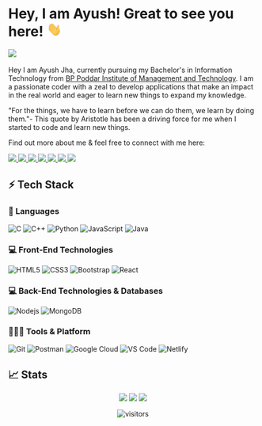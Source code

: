 # Hey, I am Ayush! Great to see you here! <img src="https://github.com/ayushjha952/ayushjha952/blob/main/wave.gif" width="30px">

<img src="https://docs.github.com/assets/cb-248942/images/help/repository/repo-with-readme.png">

Hey I am Ayush Jha, currently pursuing my Bachelor's in Information Technology from [BP Poddar Institute of Management and Technology](https://bppimt.ac.in/).
I am a passionate coder with a zeal to develop applications that make an impact in the real world and eager to learn new things to expand my knowledge.

"For the things, we have to learn before we can do them, we learn by doing them."- This quote by Aristotle has been a driving force for me when I started to code and learn new things.

Find out more about me & feel free to connect with me here:

<p >
	<a href="https://www.linkedin.com/in/ayush-jha-629673191/">
		<img src="https://img.shields.io/badge/LinkedIn-0077B5?style=for-the-badge&logo=linkedin&logoColor=white" />
	</a>
  <a href="https://drive.google.com/file/d/1N7TOXV6JwzagdqjxceZ6ojtWiBtCrUfF/view?usp=sharing">
		<img src="https://img.shields.io/badge/Resume-%23000000.svg?style=for-the-badge&logo=firefox&logoColor=#FF7139" />
	</a>
  <a href="mailto:jhaayush952@gmail.com">
		<img src="https://img.shields.io/badge/Gmail-D14836?style=for-the-badge&logo=gmail&logoColor=white" />
	</a>
  <a href="https://codeforces.com/profile/jhaayush952">
		<img src="https://img.shields.io/badge/Codeforces-445f9d?style=for-the-badge&logo=Codeforces&logoColor=white" />
	</a>
  <a href="https://www.codechef.com/users/ayush_092001">
		<img src="https://img.shields.io/badge/CodeChef-%23964B00.svg?style=for-the-badge&logo=CodeChef&logoColor=white" />
	</a>
  <a href="https://leetcode.com/ayush_2001/">
		<img src="https://img.shields.io/badge/LeetCode-000000?style=for-the-badge&logo=LeetCode&logoColor=#d16c06" />
	</a>
  <a href="https://www.hackerrank.com/jhaayush952">
		<img src="https://img.shields.io/badge/-Hackerrank-2EC866?style=for-the-badge&logo=HackerRank&logoColor=white" />
	</a>
</p>


## ⚡ Tech Stack

### 🚀 Languages

![C](https://img.shields.io/badge/C-00599C?style=for-the-badge&logo=c&logoColor=white)
![C++](https://img.shields.io/badge/C%2B%2B-00599C?style=for-the-badge&logo=c%2B%2B&logoColor=white)
![Python](https://img.shields.io/badge/Python-FFD43B?style=for-the-badge&logo=python&logoColor=306998)
![JavaScript](https://img.shields.io/badge/JavaScript-323330?style=for-the-badge&logo=javascript&logoColor=F7DF1E)
![Java](https://img.shields.io/badge/Java-ED8B00?style=for-the-badge&logo=java&logoColor=white)


### 💻 Front-End Technologies

![HTML5](https://img.shields.io/badge/HTML5-E34F26?style=for-the-badge&logo=html5&logoColor=white)
![CSS3](https://img.shields.io/badge/CSS3-1572B6?style=for-the-badge&logo=css3&logoColor=white)
![Bootstrap](https://img.shields.io/badge/Bootstrap-563D7C?style=for-the-badge&logo=bootstrap&logoColor=white)
![React](https://img.shields.io/badge/React-20232A?style=for-the-badge&logo=react&logoColor=61DAFB)

### 💻 Back-End Technologies & Databases

![Nodejs](https://img.shields.io/badge/Node.js-339933?style=for-the-badge&logo=nodedotjs&logoColor=white)
![MongoDB](https://img.shields.io/badge/MongoDB-%234ea94b.svg?style=for-the-badge&logo=mongodb&logoColor=white)

### 🧑🏻‍💻 Tools & Platform

![Git](https://img.shields.io/badge/Git-F05032?style=for-the-badge&logo=git&logoColor=white)
![Postman](https://img.shields.io/badge/Postman-FF6C37?style=for-the-badge&logo=postman&logoColor=white)
![Google Cloud](https://img.shields.io/badge/Google_Cloud-4285F4?style=for-the-badge&logo=google-cloud&logoColor=white)
![VS Code](https://img.shields.io/badge/Visual_Studio_Code-0078D4?style=for-the-badge&logo=visual%20studio%20code&logoColor=white)
![Netlify](https://img.shields.io/badge/netlify-%23000000.svg?style=for-the-badge&logo=netlify&logoColor=#00C7B7)

## 📈 Stats

<p align="center">
  <img width="48%" src="https://github-readme-stats.vercel.app/api?username=ayushjha952&show_icons=true&hide_border=true&theme=radical" />
  <img width="48%" src="https://github-readme-streak-stats.herokuapp.com/?user=ayushjha952&hide_border=true&theme=radical" />
  <img width="48%" src="https://github-readme-stats.vercel.app/api/top-langs/?username=ayushjha952&layout=compact&hide_border=true&theme=radical" />
</p>


<p align="center"><img src="https://visitor-badge.glitch.me/badge?page_id=ayushjha952.ayushjha952" alt="visitors"></p>

<!---
ayushjha952/ayushjha952 is a ✨ special ✨ repository because its `README.md` (this file) appears on your GitHub profile.
You can click the Preview link to take a look at your changes.
--->
